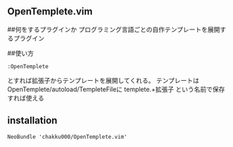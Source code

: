 ## OpenTemplete.vim

##何をするプラグインか
プログラミング言語ごとの自作テンプレートを展開するプラグイン 

##使い方
````
:OpenTemplete
````
とすれば拡張子からテンプレートを展開してくれる。
テンプレートはOpenTemplete/autoload/TempleteFileに
templete.+拡張子
という名前で保存すれば使える

## installation
```
NeoBundle 'chakku000/OpenTemplete.vim'
```
